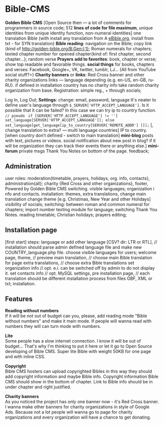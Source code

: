  Bible-CMS
===========

**Golden Bible  CMS** [Open Source then — a lot of comments for programmers in source code; 512 **lines of code for file maximum**, unique identities from unique identity function, non-numeral identities]
one translation Bible {with install any translation from A [eBible.org](http://ebible.org), install from txt - for SYN translation}
**Bible reading**: navigation on the Bible; copy link {kind of http://golden-bible.org/B:Gen:I:1}; Roman numerals for chapters; texted chapter number for opened chapter{kind of: first chapter, second chapter…}; random verse
**Prayers**
**add to favorites**: book, chapter or verse; show top readable and favorable things.
**social things** for books, chapters and verses: Facebook, Google+, VK, twitter, tumblr, LJ… {All from YouTube social stuff?=}
**Charity banners** or **links**: Red Cross banner and other charity organizations links — language depending {e.g. en-US, en-GB, ru-RU}. 
if defined in installation country has no charity info take random charity organization from base.
Registration: simple reg., + through socials;


Log In, Log Out;
**Settings**: change: email, password, language 
It's neater to define user's language through `$_SERVER['HTTP_ACCEPT_LANGUAGE']`. Is it possible that it can be failed? In this case we can try ip to country function.
`// pseudo `
`if [SERVER['HTTP_ACCEPT_LANGUAGE'] != '']   set_language[SERVER['HTTP_ACCEPT_LANGUAGE']]; else   set_language[get_language[ip_to_country[SERVER['REMOTE_ADDR'] ]]];`
[, change translation to extra? — multi language countries]
IP to country. [when country don’t defined - switch to main translation]
**mini-blog** posts with text, pictures or videos.
social notification about new post in blog? 
if it will be organization they can track their events there or anything else.]
**mini-forum** private msgs
Thank You Notes on bottom of the page.
feedback;

Administration
--------------
user roles: moderation{timetable, prayers, holidays, org. info, contacts}, administration{all};
charity {Red Cross and other organizations}, footer, Powered by Golden Bible CMS switching.
visible languages;
organization i nfo and contacts.
installation: themes, extra translations, change main translation
change theme [e.g. Christmas, New Year and other Holidays]
visibility of socials;
switching: between roman and common numeral for chapters; import number texting module for language; switching Thank You Notes.
reading timetable; Christian holidays; prayers editing;

Installation page
-----------------
[first start]
steps: language 
or add other language [CSV? dir: LTR or RTL], // installation should parse admin defined language file and make new COUNTRY_language.php file.
choose visible languages for users;
welcome page, 
theme, // preview
main translation, // choose main Bible translation for page
extra translations, // choose extra Bible translations
set organization info // opt. e.i. can be switched off by admin to do not display it.
set contacts info // opt. 
MySQL settings, pre installation page, 
// each translation should be different installation process from files GBF, XML or txt;
installation.

Features
--------
**Reading without numbers**  
If it will be not out of budget can you, please, add reading mode "Bible without numbers" and make it main mode. If people will wanna read with numbers they will can turn mode with numbers.

**Lite**  
Some people has a slow internet connection. I know it will be out of budget...
That's why I'm thinking to put it here or let it go to Open Source developing of Bible CMS.
Super lite Bible with weight 50KB for one page and with inline CSS.

**Copyright**  
Bible CMS hosters can upload copyrighted Bibles in this way they should add copyright information and maybe Bible info.
Copyright information Bible CMS should show in the bottom of chapter. Link to Bible info should be in under chapter and right justified.

**Charity banners**  
As you noticed the project has only one banner now - it's Red Cross banner.
I wanna make other banners for charity organizations in style of Google Ads.
Because not a lot people will wanna go to page for charity organizations and every organization will have a chance to get donating.
